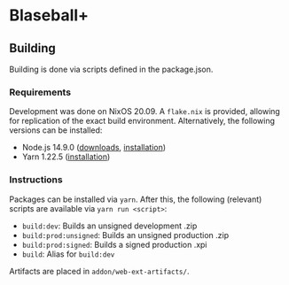 # Blaseball+

## Building
Building is done via scripts defined in the package.json.

### Requirements
Development was done on NixOS 20.09. A `flake.nix` is provided, allowing for replication of the exact build environment. Alternatively, the following versions can be installed:

* Node.js 14.9.0 ([downloads](https://nodejs.org/download/release/v14.9.0/), [installation](https://github.com/nodejs/help/wiki/Installation))
* Yarn 1.22.5 ([installation](https://classic.yarnpkg.com/en/docs/install/))

### Instructions
Packages can be installed via `yarn`. After this, the following (relevant) scripts are available via `yarn run <script>`:

* `build:dev`: Builds an unsigned development .zip
* `build:prod:unsigned`: Builds an unsigned production .zip
* `build:prod:signed`: Builds a signed production .xpi
* `build`: Alias for `build:dev`

Artifacts are placed in `addon/web-ext-artifacts/`.
